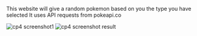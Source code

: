 This website will give a random pokemon based on you the type you have selected
It uses API requests from pokeapi.co

![cp4 screenshot1](https://github.com/user-attachments/assets/0467f514-7a95-4907-a47d-fcb259aa2cda)
![cp4 screenshot result](https://github.com/user-attachments/assets/fde4343d-e6e0-477c-a8b5-377632273d13)

